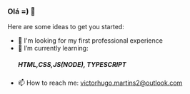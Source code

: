 ### Olá =) 👋

<!--
**nVictorHugo/nVictorHugo** is a ✨ _special_ ✨ repository because its `README.md` (this file) appears on your GitHub profile.
-->
Here are some ideas to get you started:
- 🔭 I'm looking for my first professional experience
- 🌱 I’m currently learning: <h5>HTML,CSS,JS(NODE), TYPESCRIPT</h5>
- 📫 How to reach me: <a>victorhugo.martins2@outlook.com</a>
